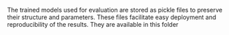 The trained models used for evaluation are stored as pickle files to preserve their structure and parameters. These files facilitate easy deployment and reproducibility of the results.
They are available in this folder
